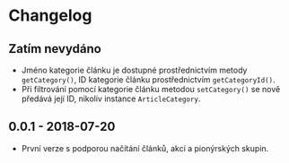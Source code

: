 # Changelog

<!-- We follow Semantic Versioning (http://semver.org/) and Keep a Changelog principles (http://keepachangelog.com/) --> 

## Zatím nevydáno
- Jméno kategorie článku je dostupné prostřednictvím metody `getCategory()`, ID kategorie článku prostřednictvím `getCategoryId()`.
- Při filtrování pomocí kategorie článku metodou `setCategory()` se nově předává její ID, nikoliv instance `ArticleCategory`.

## 0.0.1 - 2018-07-20
- První verze s podporou načítání článků, akcí a pionýrských skupin.
